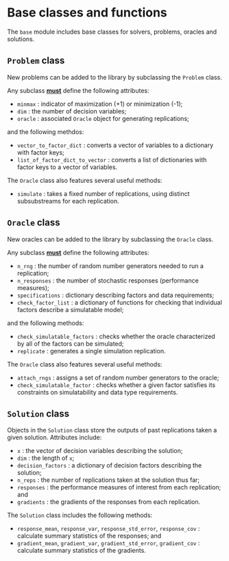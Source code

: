 # Base classes and functions

The `base` module includes base classes for solvers, problems, oracles and solutions.

## `Problem` class
New problems can be added to the library by subclassing the `Problem` class.

Any subclass <ins>**must**</ins> define the following attributes:
* `minmax` : indicator of maximization (+1) or minimization (-1);
* `dim` : the number of decision variables;
* `oracle` : associated `Oracle` object for generating replications;

and the following methdos:
* `vector_to_factor_dict` : converts a vector of variables to a dictionary with factor keys;
* `list_of_factor_dict_to_vector` : converts a list of dictionaries with factor keys to a vector of variables.

The `Oracle` class also features several useful methods:
* `simulate` : takes a fixed number of replications, using distinct subsubstreams for each replication.

## `Oracle` class
New oracles can be added to the library by subclassing the `Oracle` class.

Any subclass <ins>**must**</ins> define the following attributes:
* `n_rng` : the number of random number generators needed to run a replication;
* `n_responses` : the number of stochastic responses (performance measures);
* `specifications` : dictionary describing factors and data requirements;
* `check_factor_list` : a dictionary of functions for checking that individual factors describe a simulatable model;

and the following methods:
* `check_simulatable_factors` : checks whether the oracle characterized by all of the factors can be simulated;
* `replicate` : generates a single simulation replication.

The `Oracle` class also features several useful methods:
* `attach_rngs` : assigns a set of random number generators to the oracle;
* `check_simulatable_factor` : checks whether a given factor satisfies its constraints on simulatability and data type requirements.

## `Solution` class
Objects in the `Solution` class store the outputs of past replications taken a given solution.
Attributes include:
* `x` : the vector of decision variables describing the solution;
* `dim` : the length of `x`;
* `decision_factors` : a dictionary of decision factors describing the solution;
* `n_reps` : the number of replications taken at the solution thus far;
* `responses` : the performance measures of interest from each replication; and
* `gradients` : the gradients of the responses from each replication.

The `Solution` class includes the following methods:
* `response_mean`, `response_var`, `response_std_error`, `response_cov` : calculate summary statistics of the responses; and
* `gradient_mean`, `gradient_var`, `gradient_std_error`, `gradient_cov` : calculate summary statistics of the gradients.
